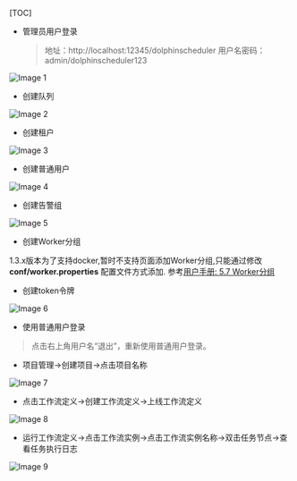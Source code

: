 [TOC]

*   管理员用户登录

    > 地址：http://localhost:12345/dolphinscheduler 用户名密码：admin/dolphinscheduler123


![Image 1](https://dolphinscheduler.apache.org/img/login.png)

*   创建队列

![Image 2](https://dolphinscheduler.apache.org/img/create-queue.png)

*   创建租户

![Image 3](https://dolphinscheduler.apache.org/img/addtenant.png)

*   创建普通用户

![Image 4](https://dolphinscheduler.apache.org/img/useredit2.png)

*   创建告警组

![Image 5](https://dolphinscheduler.apache.org/img/mail_edit.png)

*   创建Worker分组

1.3.x版本为了支持docker,暂时不支持页面添加Worker分组,只能通过修改 **conf/worker.properties** 配置文件方式添加. 参考[用户手册: 5.7 Worker分组](https://dolphinscheduler.apache.org/zh-cn/docs/1.3.1/system-manual.md)

*   创建token令牌

![Image 6](https://dolphinscheduler.apache.org/img/creat_token.png)

*   使用普通用户登录

> 点击右上角用户名“退出”，重新使用普通用户登录。

*   项目管理->创建项目->点击项目名称

![Image 7](https://dolphinscheduler.apache.org/img/project.png)

*   点击工作流定义->创建工作流定义->上线工作流定义

![Image 8](https://dolphinscheduler.apache.org/img/dag1.png)

*   运行工作流定义->点击工作流实例->点击工作流实例名称->双击任务节点->查看任务执行日志

![Image 9](https://dolphinscheduler.apache.org/img/task-log.png)
